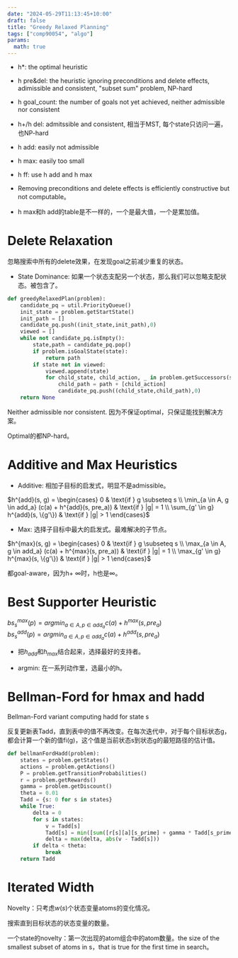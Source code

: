 ```yaml
---
date: "2024-05-29T11:13:45+10:00"
draft: false
title: "Greedy Relaxed Planning"
tags: ["comp90054", "algo"]
params:
  math: true
---
```




- h*: the optimal heuristic
- h pre&del: the heuristic ignoring preconditions and delete effects, adimissible and consistent, "subset sum" problem, NP-hard
- h goal_count: the number of goals not yet achieved, neither admissible nor consistent
- h+/h del: admitssible and consistent, 相当于MST, 每个state只访问一遍，也NP-hard
- h add: easily not admissible
- h max: easily too small
- h ff: use h add and h max


- Removing preconditions and delete effects is efficiently constructive but not computable。

- h max和h add的table是不一样的，一个是最大值，一个是累加值。




# Delete Relaxation

忽略搜索中所有的delete效果，在发现goal之前减少重复的状态。

- State Dominance: 如果一个状态支配另一个状态，那么我们可以忽略支配状态。被包含了。


```python
def greedyRelaxedPlan(problem):
    candidate_pq = util.PriorityQueue()
    init_state = problem.getStartState()
    init_path = []
    candidate_pq.push((init_state,init_path),0)
    viewed = []
    while not candidate_pq.isEmpty():
        state,path = candidate_pq.pop()
        if problem.isGoalState(state):
            return path
        if state not in viewed:
            viewed.append(state)
            for child_state, child_action, _ in problem.getSuccessors(state): # ignore cost as we are blind
                child_path = path + [child_action]
                candidate_pq.push((child_state,child_path),0)
    return None
```

Neither admissible nor consistent. 因为不保证optimal，只保证能找到解决方案。

Optimal的都NP-hard。


# Additive and Max Heuristics

- Additive: 相加子目标的启发式，明显不是admissible。

$h^{add}(s, g) = 
\begin{cases} 
0 & \text{if } g \subseteq s \\
\min_{a \in A, g \in add_a} (c(a) + h^{add}(s, pre_a)) & \text{if } |g| = 1 \\
\sum_{g' \in g} h^{add}(s, \{g'\}) & \text{if } |g| > 1 
\end{cases}$

- Max: 选择子目标中最大的启发式。最难解决的子节点。

$h^{max}(s, g) =
\begin{cases}
0 & \text{if } g \subseteq s \\
\max_{a \in A, g \in add_a} (c(a) + h^{max}(s, pre_a)) & \text{if } |g| = 1 \\
\max_{g' \in g} h^{max}(s, \{g'\}) & \text{if } |g| > 1
\end{cases}$

都goal-aware，因为h+ ∞时，h也是∞。

# Best Supporter Heuristic

$bs_{s}^{max}(p) = argmin_{a\in A,p \in add_a}c(a)+h^{max}(s,pre_a)$\
$bs_{s}^{add}(p) = argmin_{a\in A,p \in add_a}c(a)+h^{add}(s,pre_a)$

- 把$h_{add}$和$h_{max}$结合起来，选择最好的支持者。

- argmin: 在一系列动作里，选最小的h。

# Bellman-Ford for hmax and hadd

Bellman-Ford variant computing hadd for state s

反复更新表Tadd，直到表中的值不再改变。在每次迭代中，对于每个目标状态g，都会计算一个新的值fi(g)，这个值是当前状态s到状态g的最短路径的估计值。

```python
def bellmanFordHadd(problem):
    states = problem.getStates()
    actions = problem.getActions()
    P = problem.getTransitionProbabilities()
    r = problem.getRewards()
    gamma = problem.getDiscount()
    theta = 0.01
    Tadd = {s: 0 for s in states}
    while True:
        delta = 0
        for s in states:
            v = Tadd[s]
            Tadd[s] = min([sum([r[s][a][s_prime] + gamma * Tadd[s_prime] for s_prime in states]) for a in actions])
            delta = max(delta, abs(v - Tadd[s]))
        if delta < theta:
            break
    return Tadd
```



# Iterated Width

Novelty：只考虑$w(s)$个状态变量atoms的变化情况。

搜索直到目标状态的状态变量的数量。

一个state的novelty：第一次出现的atom组合中的atom数量。the size of the smallest subset of atoms in s，that is true for the first time in search。